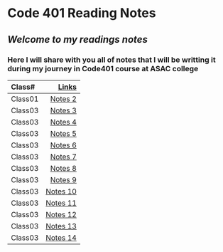 # Code 401 Reading Notes #

## *Welcome to my readings notes* ##

### **Here I will share with you all of notes that I will be writting it during my journey in Code401 course at ASAC college** ###

| Class# |[Links]()|
| :---  |            ---:   |
| Class01 |[Notes 2](https://ayaabe95.github.io/readings/readings401/class01)|
| Class03 |[Notes 3](https://ayaabe95.github.io/readings/readings401/class02)|
| Class03 |[Notes 4](https://ayaabe95.github.io/readings/readings401/class03)|
| Class03 |[Notes 5]()|
| Class03 |[Notes 6]()|
| Class03 |[Notes 7]()|
| Class03 |[Notes 8]()|
| Class03 |[Notes 9]()|
| Class03 |[Notes 10]()|
| Class03 |[Notes 11]()|
| Class03 |[Notes 12]()|
| Class03 |[Notes 13]()|
| Class03 |[Notes 14]()|


